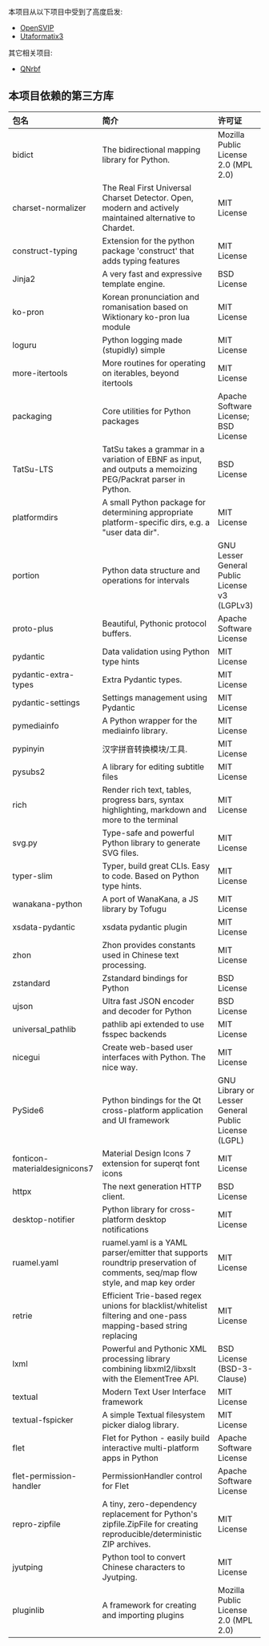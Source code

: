 本项目从以下项目中受到了高度启发:

- [OpenSVIP](https://github.com/yqzhishen/opensvip)
- [Utaformatix3](https://github.com/sdercolin/utaformatix3)

其它相关项目:

- [QNrbf](https://github.com/SineStriker/QNrbf)

## 本项目依赖的第三方库

| 包名                          | 简介                                                                                                                         | 许可证                                              |
| :---------------------------- | :--------------------------------------------------------------------------------------------------------------------------- | :-------------------------------------------------- |
| bidict                        | The bidirectional mapping library for Python.                                                                                | Mozilla Public License 2.0 (MPL 2.0)                |
| charset-normalizer            | The Real First Universal Charset Detector. Open, modern and actively maintained alternative to Chardet.                      | MIT License                                         |
| construct-typing              | Extension for the python package 'construct' that adds typing features                                                       | MIT License                                         |
| Jinja2                        | A very fast and expressive template engine.                                                                                  | BSD License                                         |
| ko-pron                       | Korean pronunciation and romanisation based on Wiktionary ko-pron lua module                                                 | MIT License                                         |
| loguru                        | Python logging made (stupidly) simple                                                                                        | MIT License                                         |
| more-itertools                | More routines for operating on iterables, beyond itertools                                                                   | MIT License                                         |
| packaging                     | Core utilities for Python packages                                                                                           | Apache Software License; BSD License                |
| TatSu-LTS                     | TatSu takes a grammar in a variation of EBNF as input, and outputs a memoizing PEG/Packrat parser in Python.                 | BSD License                                         |
| platformdirs                  | A small Python package for determining appropriate platform-specific dirs, e.g. a "user data dir".                           | MIT License                                         |
| portion                       | Python data structure and operations for intervals                                                                           | GNU Lesser General Public License v3 (LGPLv3)       |
| proto-plus                    | Beautiful, Pythonic protocol buffers.                                                                                        | Apache Software License                             |
| pydantic                      | Data validation using Python type hints                                                                                      | MIT License                                         |
| pydantic-extra-types          | Extra Pydantic types.                                                                                                        | MIT License                                         |
| pydantic-settings             | Settings management using Pydantic                                                                                           | MIT License                                         |
| pymediainfo                   | A Python wrapper for the mediainfo library.                                                                                  | MIT License                                         |
| pypinyin                      | 汉字拼音转换模块/工具.                                                                                                       | MIT License                                         |
| pysubs2                       | A library for editing subtitle files                                                                                         | MIT License                                         |
| rich                          | Render rich text, tables, progress bars, syntax highlighting, markdown and more to the terminal                              | MIT License                                         |
| svg.py                        | Type-safe and powerful Python library to generate SVG files.                                                                 | MIT License                                         |
| typer-slim                    | Typer, build great CLIs. Easy to code. Based on Python type hints.                                                           | MIT License                                         |
| wanakana-python               | A port of WanaKana, a JS library by Tofugu                                                                                   | MIT License                                         |
| xsdata-pydantic               | xsdata pydantic plugin                                                                                                       | MIT License                                         |
| zhon                          | Zhon provides constants used in Chinese text processing.                                                                     | MIT License                                         |
| zstandard                     | Zstandard bindings for Python                                                                                                | BSD License                                         |
| ujson                         | Ultra fast JSON encoder and decoder for Python                                                                               | BSD License                                         |
| universal_pathlib             | pathlib api extended to use fsspec backends                                                                                  | MIT License                                         |
| nicegui                       | Create web-based user interfaces with Python. The nice way.                                                                  | MIT License                                         |
| PySide6                       | Python bindings for the Qt cross-platform application and UI framework                                                       | GNU Library or Lesser General Public License (LGPL) |
| fonticon-materialdesignicons7 | Material Design Icons 7 extension for superqt font icons                                                                     | MIT License                                         |
| httpx                         | The next generation HTTP client.                                                                                             | BSD License                                         |
| desktop-notifier              | Python library for cross-platform desktop notifications                                                                      | MIT License                                         |
| ruamel.yaml                   | ruamel.yaml is a YAML parser/emitter that supports roundtrip preservation of comments, seq/map flow style, and map key order | MIT License                                         |
| retrie                        | Efficient Trie-based regex unions for blacklist/whitelist filtering and one-pass mapping-based string replacing              | MIT License                                         |
| lxml                          | Powerful and Pythonic XML processing library combining libxml2/libxslt with the ElementTree API.                             | BSD License (BSD-3-Clause)                          |
| textual                       | Modern Text User Interface framework                                                                                         | MIT License                                         |
| textual-fspicker              | A simple Textual filesystem picker dialog library.                                                                           | MIT License                                         |
| flet                          | Flet for Python - easily build interactive multi-platform apps in Python                                                     | Apache Software License                             |
| flet-permission-handler       | PermissionHandler control for Flet                                                                                           | Apache Software License                             |
| repro-zipfile                 | A tiny, zero-dependency replacement for Python's zipfile.ZipFile for creating reproducible/deterministic ZIP archives.       | MIT License                                         |
| jyutping                      | Python tool to convert Chinese characters to Jyutping.                                                                       | MIT License                                         |
| pluginlib                     | A framework for creating and importing plugins                                                                               | Mozilla Public License 2.0 (MPL 2.0)                |
